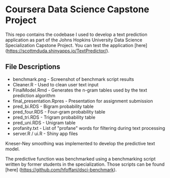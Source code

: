 # Coursera Data Science Capstone Project

This repo contains the codebase I used to develop a text prediction application as part of the Johns Hopkins University Data Science Specialization Capstone Project. You can test the application [here] (https://scottmduda.shinyapps.io/TextPredictor/).


## File Descriptions

- benchmark.png - Screenshot of benchmark script results
- Cleaner.R - Used to clean user text input
- FinalModel.Rmd - Generates the n-gram tables used by the text prediction algorithm
- final_presentation.Rpres - Presentation for assignment submission
- pred_bi.RDS - Bigram probability table
- pred_four.RDS - Four-gram probability table
- pred_tri.RDS - Trigram probability table
- pred_uni.RDS - Unigram table
- profanity.txt - List of "profane" words for filtering during text processing
- server.R / ui.R - Shiny app files

Kneser-Ney smoothing was implemented to develop the predictive text model. 

The predictive function was benchmarked using a benchmarking script written by former students in the specialization. Those scripts can be found [here] (https://github.com/hfoffani/dsci-benchmark).

